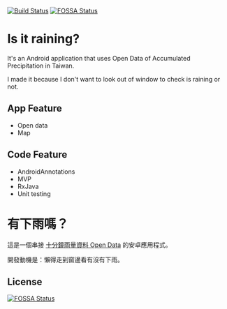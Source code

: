 [![Build Status](https://travis-ci.org/jarvislin/Is-it-raining.svg?branch=master)](https://travis-ci.org/jarvislin/Is-it-raining)
[![FOSSA Status](https://app.fossa.io/api/projects/git%2Bgithub.com%2Fjarvislin%2FIs-it-raining.svg?type=shield)](https://app.fossa.io/projects/git%2Bgithub.com%2Fjarvislin%2FIs-it-raining?ref=badge_shield)

# Is it raining? 
It's an Android application that uses Open Data of Accumulated Precipitation in Taiwan.

I made it because I don't want to look out of window to check is raining or not.

## App Feature
* Open data
* Map

## Code Feature
* AndroidAnnotations
* MVP
* RxJava
* Unit testing

# 有下雨嗎？
這是一個串接 [十分鐘雨量資料 Open Data](http://data.gov.tw/node/7879) 的安卓應用程式。

開發動機是：懶得走到窗邊看有沒有下雨。


## License
[![FOSSA Status](https://app.fossa.io/api/projects/git%2Bgithub.com%2Fjarvislin%2FIs-it-raining.svg?type=large)](https://app.fossa.io/projects/git%2Bgithub.com%2Fjarvislin%2FIs-it-raining?ref=badge_large)